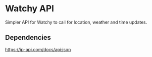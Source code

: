 # Watchy API
Simpler API for Watchy to call for location, weather and time updates.

## Dependencies

<https://ip-api.com/docs/api:json>